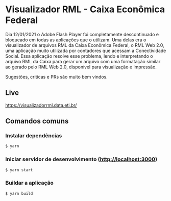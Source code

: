 # Visualizador RML - Caixa Econômica Federal

Dia 12/01/2021 o Adobe Flash Player foi completamente descontinuado e bloqueado em todas as aplicações que o utilizam. Uma delas era o visualizador de arquivos RML da Caixa Econômica Federal, o RML Web 2.0,  uma aplicação muito utilizada por contadores que acessam a Conectividade Social. Essa aplicação resolve esse problema, lendo e interpretando o arquivo RML da Caixa para gerar um arquivo com uma formatação similar ao gerado pelo RML Web 2.0, disponível para visualização e impressão.

Sugestões, criticas e PRs são muito bem vindos.

## Live
https://visualizadorrml.data.eti.br/

## Comandos comuns
### Instalar dependências
```bash
$ yarn
```
### Iniciar servidor de desenvolvimento ([http://localhost:3000](http://localhost:3000))
```bash
$ yarn start
```
### Buildar a aplicação
```bash
$ yarn build
```